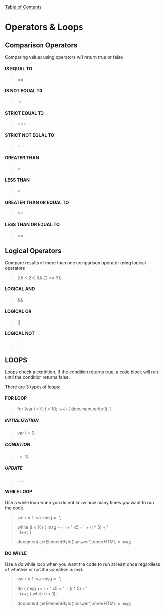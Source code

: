 [Table of Contents](https://peterjast.github.io/reading-notes/)

# **Operators & Loops**

## Comparison Operators

Comparing values using operators will return true or false

#### IS EQUAL TO

> ==

#### IS NOT EQUAL TO

> !=

#### STRICT EQUAL TO

> ===

#### STRICT NOT EQUAL TO

> !==

#### GREATER THAN 

> \>

#### LESS THAN

> <

#### GREATER THAN OR EQUAL TO

> \>=

#### LESS THAN OR EQUAL TO

> <=

## Logical Operators

Compare results of more than one comparison operator using logical operators

> ((5 < 2>) && (2 >= 3))

#### LOGICAL AND

> &&

#### LOGICAL OR

> ||

#### LOGICAL NOT

> !


## LOOPS

Loops check a condition. If the condition returns true, a code block will run until the condition returns false.

There are 3 types of loops:

#### FOR LOOP

> for (var i = 0; i < 10; i++) {
    document.write(i);
}

##### INITIALIZATION
 
> var i = 0;

##### CONDITION

> i < 10;

##### UPDATE

> i++

#### WHILE LOOP

Use a while loop when you do not know how many times you want to run the code.

> var i = 1;
> var msg = '';
>
> while (i < 10) {
>    msg += i + ' x5 = ' + (i * 5) + '<br />;
>    i++;
> }
>
> document.getElementById('answer').innerHTML = msg;

#### DO WHILE

Use a do while loop when you want the code to run at least once regardless of whether or not the condition is met.

> var i = 1;
> var msg = '';
>
> do {
>   msg += i + ' x5 = ' + (i * 5) + '<br />;
>   i++;
> } while (i < 1);
>
> document.getElementById('answer').innerHTML = msg;

